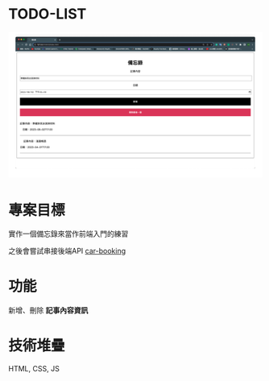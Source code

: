 # TODO-LIST
![cover](./cover.jpg)

# 專案目標
實作一個備忘錄來當作前端入門的練習

之後會嘗試串接後端API [car-booking](https://github.com/diverwil1995/car-booking)
# 功能
新增、刪除 **記事內容資訊**
# 技術堆疊
HTML, CSS, JS